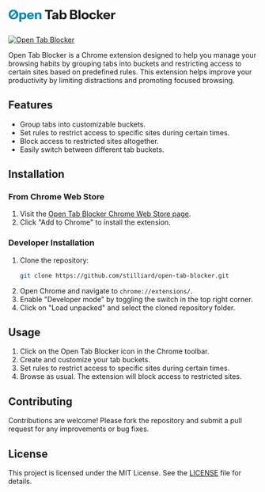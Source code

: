 # ![Open Tab Blocker](icons/logo.png)

[![Open Tab Blocker](https://img.shields.io/badge/Open%20Tab%20Blocker-Chrome%20Extension-blue?style=flat)](https://chrome.google.com/webstore/detail/open-tab-blocker/WIP)

Open Tab Blocker is a Chrome extension designed to help you manage your browsing habits by grouping tabs into buckets and restricting access to certain sites based on predefined rules. This extension helps improve your productivity by limiting distractions and promoting focused browsing.

## Features

- Group tabs into customizable buckets.
- Set rules to restrict access to specific sites during certain times.
- Block access to restricted sites altogether.
- Easily switch between different tab buckets.

## Installation

### From Chrome Web Store

1. Visit the [Open Tab Blocker Chrome Web Store page](https://chrome.google.com/webstore/detail/open-tab-blocker/WIP).
2. Click "Add to Chrome" to install the extension.

### Developer Installation

1. Clone the repository:
    ```bash
    git clone https://github.com/stilliard/open-tab-blocker.git
    ```
2. Open Chrome and navigate to `chrome://extensions/`.
3. Enable "Developer mode" by toggling the switch in the top right corner.
4. Click on "Load unpacked" and select the cloned repository folder.

## Usage

1. Click on the Open Tab Blocker icon in the Chrome toolbar.
2. Create and customize your tab buckets.
3. Set rules to restrict access to specific sites during certain times.
4. Browse as usual. The extension will block access to restricted sites.

## Contributing

Contributions are welcome! Please fork the repository and submit a pull request for any improvements or bug fixes.

## License

This project is licensed under the MIT License. See the [LICENSE](LICENSE) file for details.
